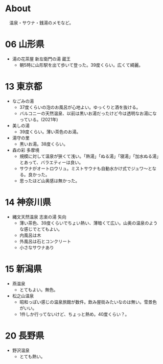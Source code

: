 # About
　温泉・サウナ・銭湯のメモなど。

# 06 山形県
* 湯の花茶屋 新左衛門の湯 蔵王
  * 朝5時に山形駅を出て歩いて登った。39度くらい。広くて綺麗。

# 13 東京都
* なごみの湯
  * 37度くらいの泡のお風呂が心地よい。ゆっくりと酒を抜ける。
  * バルコニーの天然温泉、以前は黒いお湯だったけど今は透明なお湯になっている。(2021年)
* 美しの湯
  * 39度くらい。薄い茶色のお湯。
* 湯守の里
  * 黒いお湯。38度くらい。
* 森の彩 多摩境
  * 規模に対して温泉が狭くて浅い。「熱湯」「ぬる湯」「寝湯」「加水ぬる湯」とあって、バラエティーは良い。
  * サウナがオートロウリュ。ミストサウナも自動水かけ式でジュワ～となる。良かった。
  * 思ったほど山奥感は無かった。

# 14 神奈川県
* 縄文天然温泉 志楽の湯 矢向
  * 薄い茶色、39度くらいでちょい熱い、薄暗くて広い。山奥の温泉のような感じでとてもよい。
  * 内風呂は木
  * 外風呂は石とコンクリート
  * 小さなサウナあり

# 15 新潟県
* 燕温泉
  * とてもよい。無色。
* 松之山温泉
  * 昭和っぽい感じの温泉旅館が数件。飲み屋街みたいなのは無い。雪景色がいい。
  * 1件しか行ってないけど、ちょっと熱め。40度くらい？。

# 20 長野県
* 野沢温泉
  * とても熱い。
